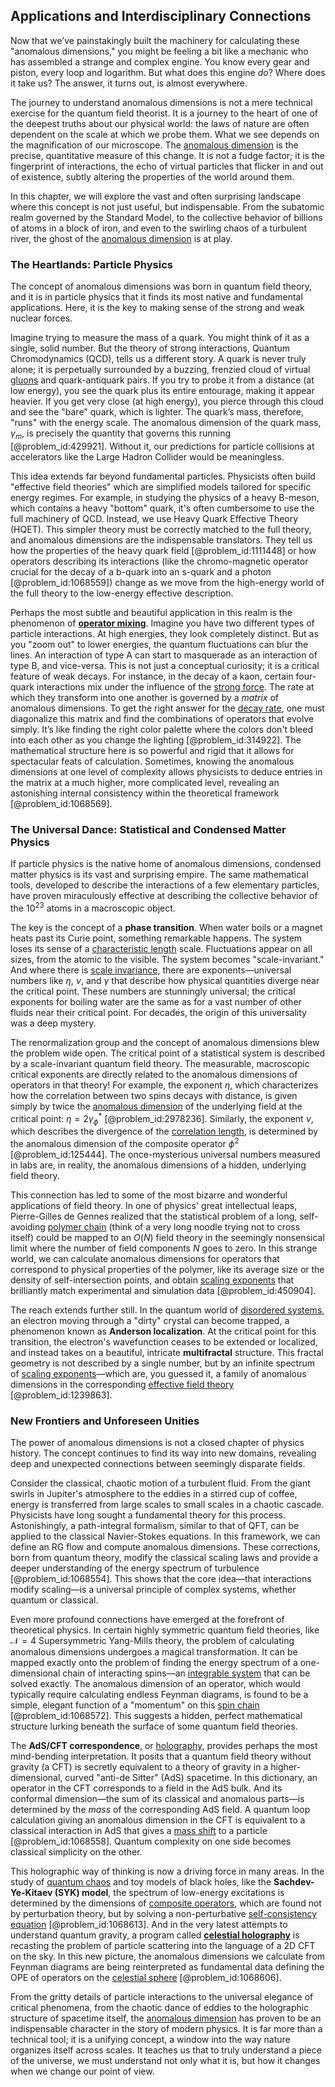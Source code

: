 ## Applications and Interdisciplinary Connections

Now that we’ve painstakingly built the machinery for calculating these "anomalous dimensions," you might be feeling a bit like a mechanic who has assembled a strange and complex engine. You know every gear and piston, every loop and logarithm. But what does this engine *do*? Where does it take us? The answer, it turns out, is almost everywhere.

The journey to understand anomalous dimensions is not a mere technical exercise for the quantum field theorist. It is a journey to the heart of one of the deepest truths about our physical world: the laws of nature are often dependent on the scale at which we probe them. What we see depends on the magnification of our microscope. The [anomalous dimension](@article_id:147180) is the precise, quantitative measure of this change. It is not a fudge factor; it is the fingerprint of interactions, the echo of virtual particles that flicker in and out of existence, subtly altering the properties of the world around them.

In this chapter, we will explore the vast and often surprising landscape where this concept is not just useful, but indispensable. From the subatomic realm governed by the Standard Model, to the collective behavior of billions of atoms in a block of iron, and even to the swirling chaos of a turbulent river, the ghost of the [anomalous dimension](@article_id:147180) is at play.

### The Heartlands: Particle Physics

The concept of anomalous dimensions was born in quantum field theory, and it is in particle physics that it finds its most native and fundamental applications. Here, it is the key to making sense of the strong and weak nuclear forces.

Imagine trying to measure the mass of a quark. You might think of it as a single, solid number. But the theory of strong interactions, Quantum Chromodynamics (QCD), tells us a different story. A quark is never truly alone; it is perpetually surrounded by a buzzing, frenzied cloud of virtual [gluons](@article_id:151233) and quark-antiquark pairs. If you try to probe it from a distance (at low energy), you see the quark plus its entire entourage, making it appear heavier. If you get very close (at high energy), you pierce through this cloud and see the "bare" quark, which is lighter. The quark’s mass, therefore, "runs" with the energy scale. The anomalous dimension of the quark mass, $\gamma_m$, is precisely the quantity that governs this running [@problem_id:429921]. Without it, our predictions for particle collisions at accelerators like the Large Hadron Collider would be meaningless.

This idea extends far beyond fundamental particles. Physicists often build "effective field theories" which are simplified models tailored for specific energy regimes. For example, in studying the physics of a heavy B-meson, which contains a heavy "bottom" quark, it's often cumbersome to use the full machinery of QCD. Instead, we use Heavy Quark Effective Theory (HQET). This simpler theory must be correctly matched to the full theory, and anomalous dimensions are the indispensable translators. They tell us how the properties of the heavy quark field [@problem_id:1111448] or how operators describing its interactions (like the chromo-magnetic operator crucial for the decay of a b-quark into an s-quark and a photon [@problem_id:1068559]) change as we move from the high-energy world of the full theory to the low-energy effective description.

Perhaps the most subtle and beautiful application in this realm is the phenomenon of **[operator mixing](@article_id:148825)**. Imagine you have two different types of particle interactions. At high energies, they look completely distinct. But as you "zoom out" to lower energies, the quantum fluctuations can blur the lines. An interaction of type A can start to masquerade as an interaction of type B, and vice-versa. This is not just a conceptual curiosity; it is a critical feature of weak decays. For instance, in the decay of a kaon, certain four-quark interactions mix under the influence of the [strong force](@article_id:154316). The rate at which they transform into one another is governed by a *matrix* of anomalous dimensions. To get the right answer for the [decay rate](@article_id:156036), one must diagonalize this matrix and find the combinations of operators that evolve simply. It’s like finding the right color palette where the colors don't bleed into each other as you change the lighting [@problem_id:314922]. The mathematical structure here is so powerful and rigid that it allows for spectacular feats of calculation. Sometimes, knowing the anomalous dimensions at one level of complexity allows physicists to deduce entries in the matrix at a much higher, more complicated level, revealing an astonishing internal consistency within the theoretical framework [@problem_id:1068569].

### The Universal Dance: Statistical and Condensed Matter Physics

If particle physics is the native home of anomalous dimensions, condensed matter physics is its vast and surprising empire. The same mathematical tools, developed to describe the interactions of a few elementary particles, have proven miraculously effective at describing the collective behavior of the $10^{23}$ atoms in a macroscopic object.

The key is the concept of a **phase transition**. When water boils or a magnet heats past its Curie point, something remarkable happens. The system loses its sense of a [characteristic length](@article_id:265363) scale. Fluctuations appear on all sizes, from the atomic to the visible. The system becomes "scale-invariant." And where there is [scale invariance](@article_id:142718), there are exponents—universal numbers like $\eta$, $\nu$, and $\gamma$ that describe how physical quantities diverge near the critical point. These numbers are stunningly universal; the critical exponents for boiling water are the same as for a vast number of other fluids near their critical point. For decades, the origin of this universality was a deep mystery.

The renormalization group and the concept of anomalous dimensions blew the problem wide open. The critical point of a statistical system is described by a scale-invariant quantum field theory. The measurable, macroscopic critical exponents are directly related to the anomalous dimensions of operators in that theory! For example, the exponent $\eta$, which characterizes how the correlation between two spins decays with distance, is given simply by twice the [anomalous dimension](@article_id:147180) of the underlying field at the critical point: $\eta = 2\gamma_{\phi}^{\ast}$ [@problem_id:2978236]. Similarly, the exponent $\nu$, which describes the divergence of the [correlation length](@article_id:142870), is determined by the anomalous dimension of the composite operator $\phi^2$ [@problem_id:125444]. The once-mysterious universal numbers measured in labs are, in reality, the anomalous dimensions of a hidden, underlying field theory.

This connection has led to some of the most bizarre and wonderful applications of field theory. In one of physics' great intellectual leaps, Pierre-Gilles de Gennes realized that the statistical problem of a long, self-avoiding [polymer chain](@article_id:200881) (think of a very long noodle trying not to cross itself) could be mapped to an $O(N)$ field theory in the seemingly nonsensical limit where the number of field components $N$ goes to zero. In this strange world, we can calculate anomalous dimensions for operators that correspond to physical properties of the polymer, like its average size or the density of self-intersection points, and obtain [scaling exponents](@article_id:187718) that brilliantly match experimental and simulation data [@problem_id:450904].

The reach extends further still. In the quantum world of [disordered systems](@article_id:144923), an electron moving through a "dirty" crystal can become trapped, a phenomenon known as **Anderson localization**. At the critical point for this transition, the electron's wavefunction ceases to be extended or localized, and instead takes on a beautiful, intricate **multifractal** structure. This fractal geometry is not described by a single number, but by an infinite spectrum of [scaling exponents](@article_id:187718)—which are, you guessed it, a family of anomalous dimensions in the corresponding [effective field theory](@article_id:144834) [@problem_id:1239863].

### New Frontiers and Unforeseen Unities

The power of anomalous dimensions is not a closed chapter of physics history. The concept continues to find its way into new domains, revealing deep and unexpected connections between seemingly disparate fields.

Consider the classical, chaotic motion of a turbulent fluid. From the giant swirls in Jupiter's atmosphere to the eddies in a stirred cup of coffee, energy is transferred from large scales to small scales in a chaotic cascade. Physicists have long sought a fundamental theory for this process. Astonishingly, a path-integral formalism, similar to that of QFT, can be applied to the classical Navier-Stokes equations. In this framework, we can define an RG flow and compute anomalous dimensions. These corrections, born from quantum theory, modify the classical scaling laws and provide a deeper understanding of the energy spectrum of turbulence [@problem_id:1068554]. This shows that the core idea—that interactions modify scaling—is a universal principle of complex systems, whether quantum or classical.

Even more profound connections have emerged at the forefront of theoretical physics. In certain highly symmetric quantum field theories, like $\mathcal{N}=4$ Supersymmetric Yang-Mills theory, the problem of calculating anomalous dimensions undergoes a magical transformation. It can be mapped exactly onto the problem of finding the energy spectrum of a one-dimensional chain of interacting spins—an [integrable system](@article_id:151314) that can be solved exactly. The anomalous dimension of an operator, which would typically require calculating endless Feynman diagrams, is found to be a simple, elegant function of a "momentum" on this [spin chain](@article_id:139154) [@problem_id:1068572]. This suggests a hidden, perfect mathematical structure lurking beneath the surface of some quantum field theories.

The **AdS/CFT correspondence**, or [holography](@article_id:136147), provides perhaps the most mind-bending interpretation. It posits that a quantum field theory without gravity (a CFT) is secretly equivalent to a theory of gravity in a higher-dimensional, curved "anti-de Sitter" (AdS) spacetime. In this dictionary, an operator in the CFT corresponds to a field in the AdS bulk. And its conformal dimension—the sum of its classical and anomalous parts—is determined by the *mass* of the corresponding AdS field. A quantum loop calculation giving an anomalous dimension in the CFT is equivalent to a classical interaction in AdS that gives a [mass shift](@article_id:171535) to a particle [@problem_id:1068558]. Quantum complexity on one side becomes classical simplicity on the other.

This holographic way of thinking is now a driving force in many areas. In the study of [quantum chaos](@article_id:139144) and toy models of black holes, like the **Sachdev-Ye-Kitaev (SYK) model**, the spectrum of low-energy excitations is determined by the dimensions of [composite operators](@article_id:151666), which are found not by perturbation theory, but by solving a non-perturbative [self-consistency equation](@article_id:155455) [@problem_id:1068613]. And in the very latest attempts to understand quantum gravity, a program called **[celestial holography](@article_id:150908)** is recasting the problem of particle scattering into the language of a 2D CFT on the sky. In this new picture, the anomalous dimensions we calculate from Feynman diagrams are being reinterpreted as fundamental data defining the OPE of operators on the [celestial sphere](@article_id:157774) [@problem_id:1068606].

From the gritty details of particle interactions to the universal elegance of critical phenomena, from the chaotic dance of eddies to the holographic structure of spacetime itself, the [anomalous dimension](@article_id:147180) has proven to be an indispensable character in the story of modern physics. It is far more than a technical tool; it is a unifying concept, a window into the way nature organizes itself across scales. It teaches us that to truly understand a piece of the universe, we must understand not only what it is, but how it changes when we change our point of view.